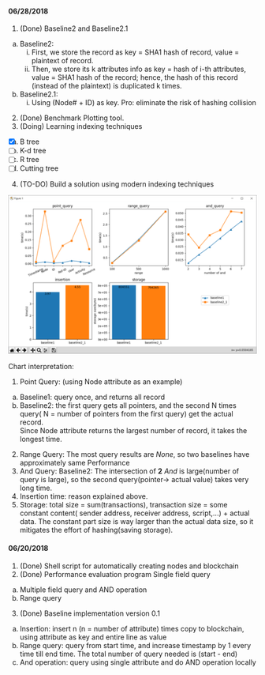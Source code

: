 #### 06/28/2018
1. (Done) Baseline2 and Baseline2.1
  * Baseline2:
    * First, we store the record as key = SHA1 hash of record, value = plaintext of record.
    * Then, we store its k attributes info as key = hash of i-th attributes, value = SHA1 hash of the record; hence, the hash of this record (instead of the plaintext) is duplicated k times.
  * Baseline2.1:
    * Using (Node# + ID) as key. Pro: eliminate the risk of hashing collision
2. (Done) Benchmark Plotting tool.
3. (Doing) Learning indexing techniques
  - [x] B tree
  - [ ] K-d tree
  - [ ] R tree
  - [ ] Cutting tree
4. (TO-DO) Build a solution using modern indexing techniques

![benchmark_img](benchmark_img\benchmark2.png)

Chart interpretation:  
1. Point Query: (using Node attribute as an example)
  * Baseline1: query once, and returns all record
  * Baseline2: the first query gets all pointers, and the second N times query( N =  number of pointers from the first query) get the actual record.  
  Since Node attribute returns the largest number of record, it takes the longest time.
2. Range Query: The most query results are _None_, so two baselines have approximately same Performance  
3. And Query: Baseline2: The intersection of **2** _And_ is large(number of query is large), so
the second query(pointer-> actual value) takes very long time.
4. Insertion time: reason explained above.
5. Storage: total size = sum(transactions), transaction size = some constant content( sender address, receiver address, script,...) + actual data. The constant part size is way larger than the actual data size, so it mitigates the effort of hashing(saving storage).



#### 06/20/2018
1. (Done) Shell script for automatically creating nodes and blockchain
2. (Done) Performance evaluation program Single field query
  * Multiple field query and AND operation
  * Range query
3. (Done) Baseline implementation version 0.1
  * Insertion: insert n (n = number of attribute) times copy to blockchain, using attribute
  as key and entire line as value
  * Range query: query from start time, and increase timestamp by 1 every time till end time. The total number of query needed is (start - end)
  * And operation: query using single attribute and do AND operation locally


<style type="text/css">
    ul li { list-style-type: lower-alpha; }
    ul li li{ list-style-type: lower-roman; }
</style>
